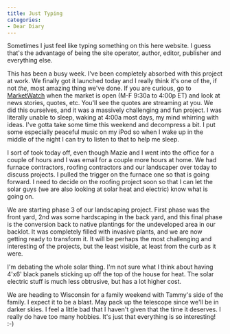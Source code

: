 ```yaml
---
title: Just Typing
categories:
- Dear Diary
---
```


Sometimes I just feel like typing something on this here website. I guess that's the advantage of being the site operator, author, editor, publisher and everything else.

This has been a busy week. I've been completely absorbed with this project at work. We finally got it launched today and I really think it's one of the, if not _the_, most amazing thing we've done. If you are curious, go to [MarketWatch](http://www.marketwatch.com/) when the market is open (M-F 9:30a to 4:00p ET) and look at news stories, quotes, etc. You'll see the quotes are streaming at you. We did this ourselves, and it was a massively challenging and fun project. I was literally unable to sleep, waking at 4:00a most days, my mind whirring with ideas. I've gotta take some time this weekend and decompress a bit. I put some especially peaceful music on my iPod so when I wake up in the middle of the night I can try to listen to that to help me sleep.

I sort of took today off, even though Mazie and I went into the office for a couple of hours and I was email for a couple more hours at home. We had furnace contractors, roofing contractors and our landscaper over today to discuss projects. I pulled the trigger on the furnace one so that is going forward. I need to decide on the roofing project soon so that I can let the solar guys (we are also looking at solar heat and electric) know what is going on.

We are starting phase 3 of our landscaping project. First phase was the front yard, 2nd was some hardscaping in the back yard, and this final phase is the conversion back to native plantings for the undeveloped area in our backlot. It was completely filled with invasive plants, and we are now getting ready to transform it. It will be perhaps the most challenging and interesting of the projects, but the least visible, at least from the curb as it were.

I'm debating the whole solar thing. I'm not sure what I think about having 4'x6' black panels sticking up off the top of the house for heat. The solar electric stuff is much less obtrusive, but has a lot higher cost.

We are heading to Wisconsin for a family weekend with Tammy's side of the family. I expect it to be a blast. May pack up the telescope since we'll be in darker skies. I feel a little bad that I haven't given that the time it deserves. I really do have too many hobbies. It's just that everything is so interesting! :-)
